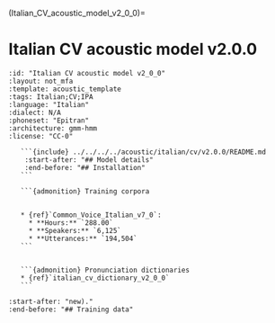 
(Italian_CV_acoustic_model_v2_0_0)=
# Italian CV acoustic model v2.0.0

``````{acoustic} Italian CV acoustic model v2.0.0
:id: "Italian CV acoustic model v2_0_0"
:layout: not_mfa
:template: acoustic_template
:tags: Italian;CV;IPA
:language: "Italian"
:dialect: N/A
:phoneset: "Epitran"
:architecture: gmm-hmm
:license: "CC-0"

   ```{include} ../../../../acoustic/italian/cv/v2.0.0/README.md
    :start-after: "## Model details"
    :end-before: "## Installation"
   ```

   ```{admonition} Training corpora


   * {ref}`Common_Voice_Italian_v7_0`:
     * **Hours:** `288.00`
     * **Speakers:** `6,125`
     * **Utterances:** `194,504`
   ```


   ```{admonition} Pronunciation dictionaries
   * {ref}`italian_cv_dictionary_v2_0_0`
   ```
``````

```{include} ../../../../acoustic/italian/cv/v2.0.0/README.md
:start-after: "new)."
:end-before: "## Training data"
```
